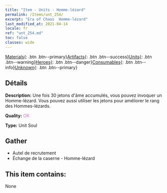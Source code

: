 ```yaml
---
title: "Item - Units - Homme-lézard"
permalink: /Items/unt_254/
excerpt: "Era of Chaos  Homme-lézard"
last_modified_at: 2021-04-14
locale: fr
ref: "unt_254.md"
toc: false
classes: wide
---
```

 [Materials](/fr/Items/){: .btn .btn--primary}[Artifacts](/fr/Items/Artifacts/){: .btn .btn--success}[Units](/fr/Items/Units/){: .btn .btn--warning}[Heroes](/fr/Items/Heroes/){: .btn .btn--danger}[Consumables](/fr/Items/Consumables/){: .btn .btn--info}[Unknown](/fr/Items/Unknown/){: .btn .btn--primary}

## Détails
 **Description:** Une fois 30 jetons d'âme accumulés, vous pouvez invoquer un Homme-lézard. Vous pouvez aussi utiliser les jetons pour améliorer le rang des Hommes-lézards.

 **Quality:** <span style="color: #DA70D6">OK</span>

 **Type:** Unit Soul

## Gather

*    Autel de recrutement 
*    Échange de la caserne - Homme-lézard 

## This item contains:

  None

